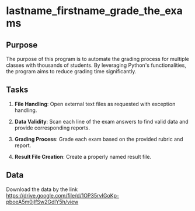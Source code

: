 # lastname_firstname_grade_the_exams

## Purpose
The purpose of this program is to automate the grading process for multiple classes with thousands of students. By leveraging Python's functionalities, the program aims to reduce grading time significantly.

## Tasks

1. **File Handling**: Open external text files as requested with exception handling.

2. **Data Validity**: Scan each line of the exam answers to find valid data and provide corresponding reports.

3. **Grading Process**: Grade each exam based on the provided rubric and report.

4. **Result File Creation**: Create a properly named result file.

## Data
Download the data by the link https://drive.google.com/file/d/1OP35rvIGoKp-pboeA5m0jIfSw2GdlY5h/view
